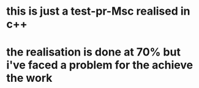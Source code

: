 # this is just a  test-pr-Msc realised in c++
# the realisation is done at 70% but i've faced a problem for the achieve the work
